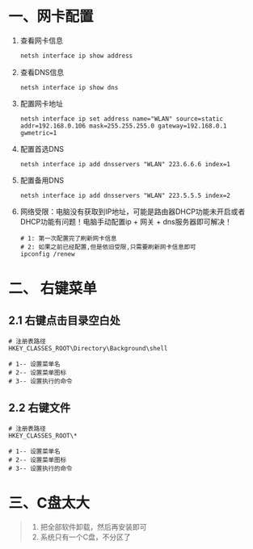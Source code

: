 # 一、网卡配置

1. 查看网卡信息

   ```powershell
   netsh interface ip show address
   ```

2. 查看DNS信息

   ```shell
   netsh interface ip show dns
   ```

3. 配置网卡地址

   ```shell
   netsh interface ip set address name="WLAN" source=static addr=192.168.0.106 mask=255.255.255.0 gateway=192.168.0.1 gwmetric=1
   ```

4. 配置首选DNS

   ```shell
   netsh interface ip add dnsservers "WLAN" 223.6.6.6 index=1 
   ```

5. 配置备用DNS

   ```shell
   netsh interface ip add dnsservers "WLAN" 223.5.5.5 index=2
   ```

6. 网络受限：电脑没有获取到IP地址，可能是路由器DHCP功能未开启或者DHCP功能有问题！电脑手动配置ip + 网关 + dns服务器即可解决！

   ```shell
   # 1: 第一次配置完了刷新网卡信息
   # 2: 如果之前已经配置,但是依旧受限,只需要刷新网卡信息即可
   ipconfig /renew
   ```

   

# 二、 右键菜单



## 2.1 右键点击目录空白处

```shell
# 注册表路径
HKEY_CLASSES_ROOT\Directory\Background\shell

# 1-- 设置菜单名
# 2-- 设置菜单图标
# 3-- 设置执行的命令
```



## 2.2 右键文件

```shell
# 注册表路径
HKEY_CLASSES_ROOT\*

# 1-- 设置菜单名
# 2-- 设置菜单图标
# 3-- 设置执行的命令
```





# 三、C盘太大

> 1. 把全部软件卸载，然后再安装即可
> 2. 系统只有一个C盘，不分区了

